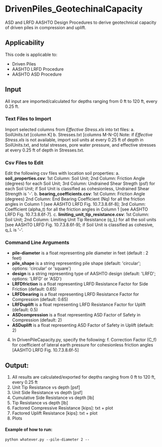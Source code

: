# DrivenPiles_GeotechinalCapacity
ASD and LRFD AASHTO Design Procedures to derive geotechnical capacity of driven piles in compression and uplift.

## Applicability
This code is applicable to:
- Driven Piles
- AASHTO LRFD Procedure
- AASHTO ASD Procedure

## Input
All input are imported/calculated for depths ranging from 0 ft to 120 ft, every 0.25 ft.
### Text Files to Import
Import selected columns from *Effective Stress.xls* into txt files:
	a. SoilUnits.txt [column K] 
	b. Stresses.txt [columns M-N-O]
Note: if *Effective Stress.xls* is not available, import soil units at every 0.25 ft of depth in SoilUnits.txt, and total stresses, pore water pressure, and effective stresses at every 0.25 ft of depth in Stresses.txt.
### Csv Files to Edit
Edit the following csv files with location soil properties:
a. **soil_properties.csv**:
1st Column: Soil Unit; 
2nd Column: Friction Angle (degrees) for each Soil Unit; 
3rd Column: Undrained Shear Stregth (psf) for each Soil Unit; if Soil Unit is classified as cohesionless, Undrained Shear         	Strength is '-'.
b. **bearing_coefficients.csv**:
1st Column: Friction Angle (degrees)
2nd Column: End Bearing Coefficient (Nq) for all the friction angles in Column 1 [see AASHTO LRFD Fig. 10.7.3.8.6f-8]; 
3rd Column: Coefficient (alpha_t) for all the friction angles in Column 1 [see AASHTO LRFD Fig. 10.7.3.8.6f-7].
c. **limiting_unit_tip_resistance.csv**:
1st Column: Soil Unit; 
2nd Column: Limiting Unit Tip Resistance (q_L) for all the soil units [see AASHTO LRFD Fig. 10.7.3.8.6f-9]; if Soil Unit is             classified as cohesive, q_L is '-'.  

### Command Line Arguments
 - **pile-diameter** is a float representing pile diameter in feet (default : 2 feet)
 - **pile_shape** is a string representing pile shape (default: 'circular'; options: 'circular' or 'square')
 - **design** is a string representing type of AASHTO design (default: 'LRFD'; options: 'LRFD' or 'ASD')
 - **LRFDfriction** is a float representing LRFD Resistance Factor for Side Friction (default: 0.65)
 - **LRFDbearing** is a float representing LRFD Resistance Factor for Compression (default: 0.65)
 - **LRFDuplift** is a float representing LRFD Resistance Factor for Uplift (default: 0.5)
 - **ASDcompression** is a float representing ASD Factor of Safety in Compression (default: 2)
 - **ASDuplift** is a float representing ASD Factor of Safety in Uplift (default: 2)

4. In DrivenPileCapacity.py, specify the following:
	f. Correction Factor (C_f) for coefficient of lateral earth pressure for cohesionless friction angles [AASHTO LRFD Fig. 10.7.3.8.6f-5]
	
## Output:
1. All results are calculated/exported for depths ranging from 0 ft to 120 ft, every 0.25 ft
2. Unit Tip Resistance vs depth [psf]
3. Unit Side Resistance vs depth [psf]
4. Cumulative Side Resistance vs depth [lb]
5. Tip Resistance vs depth [lb]
6. Factored Compressive Resistance [kips]: txt + plot
7. Factored Uplift Resistance [kips]:  txt + plot
8. Plots
#### Example of how to run:
```
python whatever.py --pile-diameter 2 --
```


